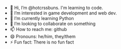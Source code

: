 - 👋 Hi, I’m @hotcrssbuns. I'm learning to code.
- 👀 I’m interested in game development and web dev.
- 🌱 I’m currently learning Python
- 💞️ I’m looking to collaborate on something
- 📫 How to reach me: github
- 😄 Pronouns: he/him, they/them
- ⚡ Fun fact: There is no fun fact
